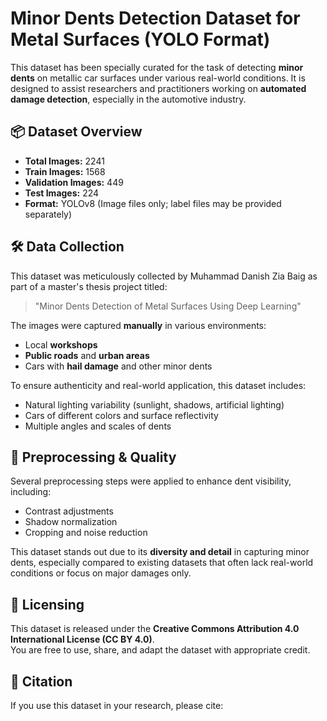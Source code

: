 # Minor Dents Detection Dataset for Metal Surfaces (YOLO Format)

This dataset has been specially curated for the task of detecting **minor dents** on metallic car surfaces under various real-world conditions. It is designed to assist researchers and practitioners working on **automated damage detection**, especially in the automotive industry.

## 📦 Dataset Overview

- **Total Images:** 2241
- **Train Images:** 1568
- **Validation Images:** 449
- **Test Images:** 224
- **Format:** YOLOv8 (Image files only; label files may be provided separately)

## 🛠 Data Collection

This dataset was meticulously collected by Muhammad Danish Zia Baig as part of a master's thesis project titled:

> "Minor Dents Detection of Metal Surfaces Using Deep Learning"

The images were captured **manually** in various environments:
- Local **workshops**
- **Public roads** and **urban areas**
- Cars with **hail damage** and other minor dents

To ensure authenticity and real-world application, this dataset includes:
- Natural lighting variability (sunlight, shadows, artificial lighting)
- Cars of different colors and surface reflectivity
- Multiple angles and scales of dents

## 🧪 Preprocessing & Quality

Several preprocessing steps were applied to enhance dent visibility, including:
- Contrast adjustments
- Shadow normalization
- Cropping and noise reduction

This dataset stands out due to its **diversity and detail** in capturing minor dents, especially compared to existing datasets that often lack real-world conditions or focus on major damages only.

## 🧾 Licensing

This dataset is released under the **Creative Commons Attribution 4.0 International License (CC BY 4.0)**.  
You are free to use, share, and adapt the dataset with appropriate credit.

## 📌 Citation

If you use this dataset in your research, please cite:


